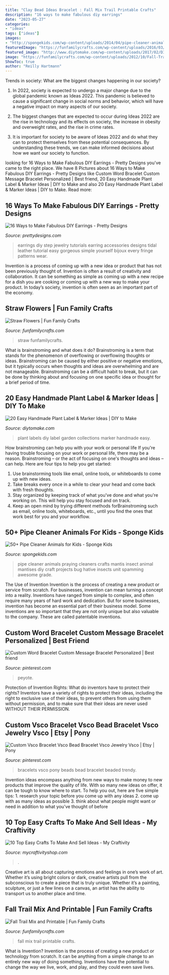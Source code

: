 ```yaml
---
title: "Clay Bead Ideas Bracelet : Fall Mix Trail Printable Crafts"
description: "16 ways to make fabulous diy earrings"
date: "2023-05-27"
categories:
- "ideas"
tags: ["ideas"]
images:
- "http://spongekids.com/wp-content/uploads/2014/04/pipe-cleaner-animals/32-pipe-cleaner-mantises.jpg"
featuredImage: "https://funfamilycrafts.com/wp-content/uploads/2016/03/straw-flowers.jpg"
featured_image: "http://www.diytomake.com/wp-content/uploads/2017/02/DIY-Plant-Labels.jpg"
image: "https://funfamilycrafts.com/wp-content/uploads/2012/10/Fall-Trail-Mix-with-FREE-printable.jpg"
ShowToc: true
author: "Reilly Hartmann"
---
```



Trends in society: What are the biggest changes happening in our society?
1. In 2022, society is expected to undergo a major change due to the global pandemic known as Ideas 2022. This pandemic is believed to cause a significant change in social norms and behavior, which will have a negative impact on many aspects of our society.
2. The biggest changes that are expected to occur during Ideas 2022 are the rise in technology and its effects on society, the increase in obesity and overweight rates, and the rise in crime rates.

3. It is important for society to be aware of Ideas 2022 and do what they can to protect themselves from these potential consequences. By understanding these trends, we can make informed decisions about how we want our society to function.

	

		
looking for 16 Ways to Make Fabulous DIY Earrings - Pretty Designs you've came to the right place. We have 8 Pictures about 16 Ways to Make Fabulous DIY Earrings - Pretty Designs like Custom Word Bracelet Custom Message Bracelet Personalized | Best friend, 20 Easy Handmade Plant Label &amp; Marker Ideas | DIY to Make and also 20 Easy Handmade Plant Label &amp; Marker Ideas | DIY to Make. Read more:
		
    
## 16 Ways To Make Fabulous DIY Earrings - Pretty Designs

<img loading=lazy src="http://www.prettydesigns.com/wp-content/uploads/2014/05/DIY-Ethnic-Earrings.jpg" onerror="this.onerror=null;this.src='https://tse2.mm.bing.net/th?id=OIP.8cgmhZiAaFGOVwjnZ2G-twHaJd&amp;pid=15.1';" alt="16 Ways to Make Fabulous DIY Earrings - Pretty Designs">

_Source: prettydesigns.com_

>earrings diy step jewelry tutorials earring accessories designs tidal leather tutorial easy gorgeous simple yourself bijoux every fringe patterns wear. 

	

Invention is a process of coming up with a new idea or product that has not been previously thought of. Invention is often a result of creativity and collaboration. It can be something as simple as coming up with a new recipe for a dish you are cooking or coming up with a new way to make your product. In today’s society, invention is often seen as an important part of the economy.

    
## Straw Flowers | Fun Family Crafts

<img loading=lazy src="https://funfamilycrafts.com/wp-content/uploads/2016/03/straw-flowers.jpg" onerror="this.onerror=null;this.src='https://tse4.mm.bing.net/th?id=OIP.ybw-ql7XMKp2_-460AO65wHaLB&amp;pid=15.1';" alt="Straw Flowers | Fun Family Crafts">

_Source: funfamilycrafts.com_

>straw funfamilycrafts. 

	

What is brainstroming and what does it do?
Brainstroming is a term that stands for the phenomenon of overflowing or overflowing thoughts or ideas. Brainstroming can be caused by either positive or negative emotions, but it typically occurs when thoughts and ideas are overwhelming and are not manageable. Brainstroming can be a difficult habit to break, but it can be done by thinking about and focusing on one specific idea or thought for a brief period of time.

    
## 20 Easy Handmade Plant Label &amp; Marker Ideas | DIY To Make

<img loading=lazy src="http://www.diytomake.com/wp-content/uploads/2017/02/DIY-Plant-Labels.jpg" onerror="this.onerror=null;this.src='https://tse1.mm.bing.net/th?id=OIP.9vW7Kqc-TyXxZzXAfTA_OgHaLH&amp;pid=15.1';" alt="20 Easy Handmade Plant Label &amp; Marker Ideas | DIY to Make">

_Source: diytomake.com_

>plant labels diy label garden collections marker handmade easy. 

	

How brainstroming can help you with your work or personal life
If you're having trouble focusing on your work or personal life, there may be a reason. Brainstroming – or the act of focusing on one's thoughts and ideas – can help. Here are four tips to help you get started: 
1. Use brainstorming tools like email, online tools, or whiteboards to come up with new ideas. 
2. Take breaks every once in a while to clear your head and come back with fresh thoughts. 
3. Stay organized by keeping track of what you've done and what you're working on. This will help you stay focused and on track. 
4. Keep an open mind by trying different methods forBrainstroming such as email, online tools, whiteboards, etc., until you find the ones that work best for you and your workflow.

    
## 50+ Pipe Cleaner Animals For Kids - Sponge Kids

<img loading=lazy src="http://spongekids.com/wp-content/uploads/2014/04/pipe-cleaner-animals/32-pipe-cleaner-mantises.jpg" onerror="this.onerror=null;this.src='https://tse4.mm.bing.net/th?id=OIP.AxO6YQpo9nnlOt0IuhSZLgHaFj&amp;pid=15.1';" alt="50+ Pipe Cleaner Animals for Kids - Sponge Kids">

_Source: spongekids.com_

>pipe cleaner animals praying cleaners crafts mantis insect animal mantises diy craft projects bug hative insects unit spamming awesome grade. 

	

The Use of Invention
Invention is the process of creating a new product or service from scratch. For businesses, invention can mean turning a concept into a reality. Inventions have ranged from simple to complex, and often require many years of hard work and dedication. But for some businesses, invention has become an essential part of their business model. Some inventions are so important that they are not only unique but also valuable to the company. These are called patentable inventions.

    
## Custom Word Bracelet Custom Message Bracelet Personalized | Best Friend

<img loading=lazy src="https://i.pinimg.com/736x/5e/83/2e/5e832ec6ace9dc000aaf16abc265678f.jpg" onerror="this.onerror=null;this.src='https://tse4.mm.bing.net/th?id=OIP.dH0Kc2-Z022Q1H_nrYLJJAHaJ3&amp;pid=15.1';" alt="Custom Word Bracelet Custom Message Bracelet Personalized | Best friend">

_Source: pinterest.com_

>peyote. 

	

Protection of Invention Rights: What do inventors have to protect their rights?
Inventors have a variety of rights to protect their ideas, including the right to exclusive use of their ideas, to prevent others from using them without permission, and to make sure that their ideas are never used WITHOUT THEIR PERMISSION.

    
## Custom Vsco Bracelet Vsco Bead Bracelet Vsco Jewelry Vsco | Etsy | Pony

<img loading=lazy src="https://i.pinimg.com/736x/c4/03/25/c4032586b67ad798c18558a8bce784ae.jpg" onerror="this.onerror=null;this.src='https://tse4.mm.bing.net/th?id=OIP.5cGaM7DiENJrQ_FtiASp-AHaJ3&amp;pid=15.1';" alt="Custom Vsco Bracelet Vsco Bead Bracelet Vsco Jewelry Vsco | Etsy | Pony">

_Source: pinterest.com_

>bracelets vsco pony beads bead bracelet beaded trendy. 

	

Invention ideas encompass anything from new ways to make money to new products that improve the quality of life. With so many new ideas on offer, it can be tough to know where to start. To help you out, here are five simple tips: 1. research your topic before you come up with any ideas 2. come up with as many ideas as possible 3. think about what people might want or need in addition to what you’ve thought of before 
    
## 10 Top Easy Crafts To Make And Sell Ideas - My Craftivity

<img loading=lazy src="https://www.mycraftivityshop.com/wp-content/uploads/2019/10/10-DIY-Easy-Crafts-to-Make-And-Sell-Ideas-For-You-7.jpg" onerror="this.onerror=null;this.src='https://tse3.mm.bing.net/th?id=OIP.UYg3YxYT5fAAT4ZkcLvrDQHaR_&amp;pid=15.1';" alt="10 Top Easy Crafts To Make And Sell Ideas - My Craftivity">

_Source: mycraftivityshop.com_

>. 

	

Creative art is all about capturing emotions and feelings in one’s work of art. Whether it’s using bright colors or dark, creative artists pull from the subconscious to create a piece that is truly unique. Whether it’s a painting, sculpture, or just a few lines on a canvas, an artist has the ability to transport us to another place and time.

    
## Fall Trail Mix And Printable | Fun Family Crafts

<img loading=lazy src="https://funfamilycrafts.com/wp-content/uploads/2012/10/Fall-Trail-Mix-with-FREE-printable.jpg" onerror="this.onerror=null;this.src='https://tse2.mm.bing.net/th?id=OIP.J3sNE4FFxQ1a5EA3cUtI4wHaLG&amp;pid=15.1';" alt="Fall Trail Mix and Printable | Fun Family Crafts">

_Source: funfamilycrafts.com_

>fall mix trail printable crafts. 

	

What is Invention?
Invention is the process of creating a new product or technology from scratch. It can be anything from a simple change to an entirely new way of doing something. Inventions have the potential to change the way we live, work, and play, and they could even save lives.

